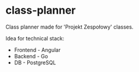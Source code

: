 # class-planner
Class planner made for 'Projekt Zespołowy' classes.

Idea for technical stack:
- Frontend - Angular
- Backend - Go
- DB - PostgreSQL
